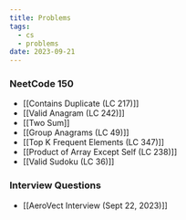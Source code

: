 ```yaml
---
title: Problems
tags:
  - cs
  - problems
date: 2023-09-21
---
```

### NeetCode 150
- [[Contains Duplicate (LC 217)]]
- [[Valid Anagram (LC 242)]]
- [[Two Sum]]
- [[Group Anagrams (LC 49)]]
- [[Top K Frequent Elements (LC 347)]]
- [[Product of Array Except Self (LC 238)]]
- [[Valid Sudoku (LC 36)]]

### Interview Questions
- [[AeroVect Interview (Sept 22, 2023)]]